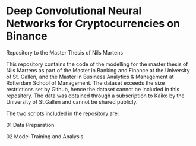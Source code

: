 # Deep Convolutional Neural Networks for Cryptocurrencies on Binance
Repository to the Master Thesis of Nils Martens

This repository contains the code of the modelling for the master thesis of Nils Martens as part of the Master in Banking and Finance at the University of St. Gallen, and the Master in Business Analytics & Management at Rotterdam School of Management. The dataset exceeds the size restrictions set by Github, hence the dataset cannot be included in this repository. The data was obtained through a subscription to Kaiko by the University of St.Gallen and cannot be shared publicly.

The two scripts included in the repository are:

01  Data Preparation

02  Model Training and Analysis


